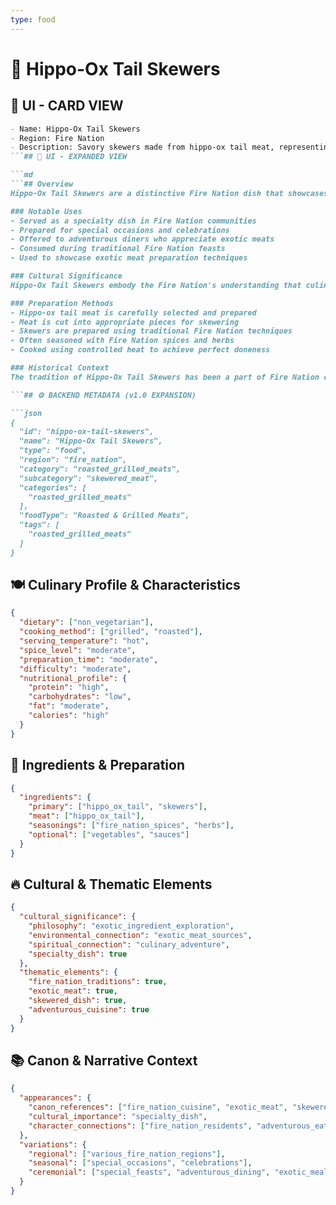 ```yaml
---
type: food
---
```


# 🍖 Hippo-Ox Tail Skewers

## 🎴 UI - CARD VIEW

```md
- Name: Hippo-Ox Tail Skewers
- Region: Fire Nation
- Description: Savory skewers made from hippo-ox tail meat, representing the Fire Nation's mastery of exotic meats and their love for bold, flavorful preparations.
```## 📖 UI - EXPANDED VIEW

```md
```## Overview
Hippo-Ox Tail Skewers are a distinctive Fire Nation dish that showcases the nation's willingness to experiment with exotic meats and their mastery of skewer preparation techniques. These savory skewers, made from the tail meat of hippo-oxen, represent the Fire Nation's adventurous approach to cuisine and their ability to transform unusual ingredients into delicious, flavorful dishes. The dish embodies the Fire Nation's philosophy that culinary excellence comes from being willing to try new ingredients and preparation methods, creating experiences that are both exciting and satisfying.

### Notable Uses
- Served as a specialty dish in Fire Nation communities
- Prepared for special occasions and celebrations
- Offered to adventurous diners who appreciate exotic meats
- Consumed during traditional Fire Nation feasts
- Used to showcase exotic meat preparation techniques

### Cultural Significance
Hippo-Ox Tail Skewers embody the Fire Nation's understanding that culinary innovation often comes from experimenting with unusual ingredients. The dish represents their belief that the most memorable meals are those that challenge conventional expectations and introduce diners to new flavors and textures. The use of hippo-ox meat reflects the Fire Nation's practical wisdom and their ability to find culinary value in unexpected sources.

### Preparation Methods
- Hippo-ox tail meat is carefully selected and prepared
- Meat is cut into appropriate pieces for skewering
- Skewers are prepared using traditional Fire Nation techniques
- Often seasoned with Fire Nation spices and herbs
- Cooked using controlled heat to achieve perfect doneness

### Historical Context
The tradition of Hippo-Ox Tail Skewers has been a part of Fire Nation cuisine for generations, developed as a way to utilize the meat from these large, powerful creatures. This dish demonstrates the Fire Nation's practical wisdom and their ability to create satisfying meals from unusual ingredients. The tradition continues to be a vital part of Fire Nation culinary culture and serves as a reminder of their willingness to explore the boundaries of acceptable cuisine.

```## ⚙️ BACKEND METADATA (v1.0 EXPANSION)

```json
{
  "id": "hippo-ox-tail-skewers",
  "name": "Hippo-Ox Tail Skewers",
  "type": "food",
  "region": "fire_nation",
  "category": "roasted_grilled_meats",
  "subcategory": "skewered_meat",
  "categories": [
    "roasted_grilled_meats"
  ],
  "foodType": "Roasted & Grilled Meats",
  "tags": [
    "roasted_grilled_meats"
  ]
}
```

## 🍽️ Culinary Profile & Characteristics

```json
{
  "dietary": ["non_vegetarian"],
  "cooking_method": ["grilled", "roasted"],
  "serving_temperature": "hot",
  "spice_level": "moderate",
  "preparation_time": "moderate",
  "difficulty": "moderate",
  "nutritional_profile": {
    "protein": "high",
    "carbohydrates": "low",
    "fat": "moderate",
    "calories": "high"
  }
}
```

## 🥘 Ingredients & Preparation

```json
{
  "ingredients": {
    "primary": ["hippo_ox_tail", "skewers"],
    "meat": ["hippo_ox_tail"],
    "seasonings": ["fire_nation_spices", "herbs"],
    "optional": ["vegetables", "sauces"]
  }
}
```

## 🔥 Cultural & Thematic Elements

```json
{
  "cultural_significance": {
    "philosophy": "exotic_ingredient_exploration",
    "environmental_connection": "exotic_meat_sources",
    "spiritual_connection": "culinary_adventure",
    "specialty_dish": true
  },
  "thematic_elements": {
    "fire_nation_traditions": true,
    "exotic_meat": true,
    "skewered_dish": true,
    "adventurous_cuisine": true
  }
}
```

## 📚 Canon & Narrative Context

```json
{
  "appearances": {
    "canon_references": ["fire_nation_cuisine", "exotic_meat", "skewered_dish"],
    "cultural_importance": "specialty_dish",
    "character_connections": ["fire_nation_residents", "adventurous_eaters"]
  },
  "variations": {
    "regional": ["various_fire_nation_regions"],
    "seasonal": ["special_occasions", "celebrations"],
    "ceremonial": ["special_feasts", "adventurous_dining", "exotic_meals"]
  }
}
```
